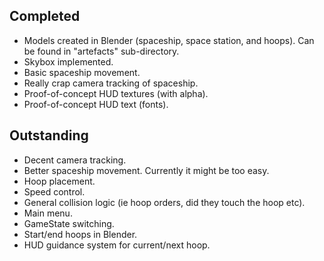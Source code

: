 ## Completed ##
  * Models created in Blender (spaceship, space station, and hoops). Can be found in "artefacts" sub-directory.
  * Skybox implemented.
  * Basic spaceship movement.
  * Really crap camera tracking of spaceship.
  * Proof-of-concept HUD textures (with alpha).
  * Proof-of-concept HUD text (fonts).

## Outstanding ##
  * Decent camera tracking.
  * Better spaceship movement. Currently it might be too easy.
  * Hoop placement.
  * Speed control.
  * General collision logic (ie hoop orders, did they touch the hoop etc).
  * Main menu.
  * GameState switching.
  * Start/end hoops in Blender.
  * HUD guidance system for current/next hoop.